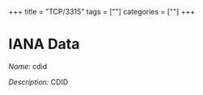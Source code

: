 +++
title = "TCP/3315"
tags = [""]
categories = [""]
+++

# IANA Data

_Name:_ cdid

_Description:_ CDID

